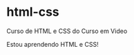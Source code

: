 # html-css
 Curso de HTML e CSS do Curso em Video

Estou aprendendo HTML e CSS!

<a href="https://matheusag16.github.io/html-css/Desafios/zDesafio-10/html/principal.html">
<a href="https://matheusag16.github.io/html-css/Desafios/d010/android.html">
